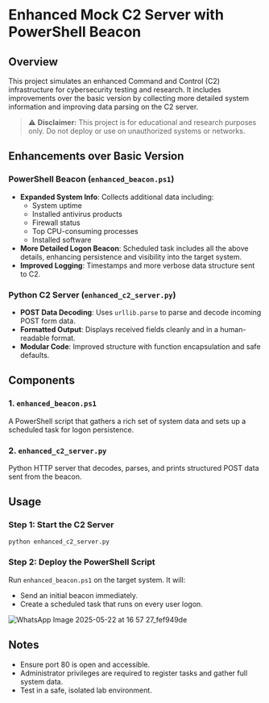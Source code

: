 # Enhanced Mock C2 Server with PowerShell Beacon

## Overview

This project simulates an enhanced Command and Control (C2) infrastructure for cybersecurity testing and research. It includes improvements over the basic version by collecting more detailed system information and improving data parsing on the C2 server.

> ⚠️ **Disclaimer:** This project is for educational and research purposes only. Do not deploy or use on unauthorized systems or networks.

## Enhancements over Basic Version

### PowerShell Beacon (`enhanced_beacon.ps1`)
- **Expanded System Info**: Collects additional data including:
  - System uptime
  - Installed antivirus products
  - Firewall status
  - Top CPU-consuming processes
  - Installed software
- **More Detailed Logon Beacon**: Scheduled task includes all the above details, enhancing persistence and visibility into the target system.
- **Improved Logging**: Timestamps and more verbose data structure sent to C2.

### Python C2 Server (`enhanced_c2_server.py`)
- **POST Data Decoding**: Uses `urllib.parse` to parse and decode incoming POST form data.
- **Formatted Output**: Displays received fields cleanly and in a human-readable format.
- **Modular Code**: Improved structure with function encapsulation and safe defaults.

## Components

### 1. `enhanced_beacon.ps1`

A PowerShell script that gathers a rich set of system data and sets up a scheduled task for logon persistence.

### 2. `enhanced_c2_server.py`

Python HTTP server that decodes, parses, and prints structured POST data sent from the beacon.

## Usage

### Step 1: Start the C2 Server

```bash
python enhanced_c2_server.py
```

### Step 2: Deploy the PowerShell Script

Run `enhanced_beacon.ps1` on the target system. It will:
- Send an initial beacon immediately.
- Create a scheduled task that runs on every user logon.

![WhatsApp Image 2025-05-22 at 16 57 27_fef949de](https://github.com/user-attachments/assets/44c198af-eb70-460c-9fa5-cb8bc2df7740)

## Notes
- Ensure port 80 is open and accessible.
- Administrator privileges are required to register tasks and gather full system data.
- Test in a safe, isolated lab environment.
